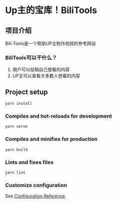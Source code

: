 # Up主的宝库！BiliTools

## 项目介绍
Bili-Tools是一个帮助UP主制作视频的参考网站

### BiliTools可以干什么？
1. 用户可以投稿自己想看的内容
2. UP主可以查看大多数人想看的内容

## Project setup
```
yarn install
```

### Compiles and hot-reloads for development
```
yarn serve
```

### Compiles and minifies for production
```
yarn build
```

### Lints and fixes files
```
yarn lint
```

### Customize configuration
See [Configuration Reference](https://cli.vuejs.org/config/).
